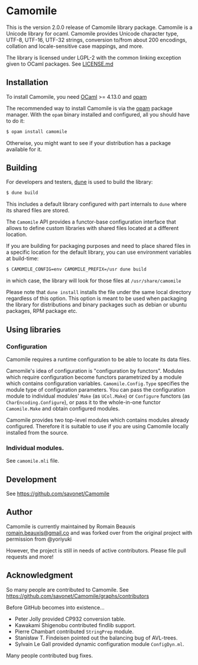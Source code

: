 # Camomile

This is the version 2.0.0 release of Camomile library package. Camomile is a
Unicode library for ocaml. Camomile provides Unicode character type, UTF-8,
UTF-16, UTF-32 strings, conversion to/from about 200 encodings, collation and
locale-sensitive case mappings, and more.

The library is licensed under LGPL-2 with the common linking exception given to
OCaml packages. See [LICENSE.md](LICENSE.md)

## Installation

To install Camomile, you need [OCaml](https://ocaml.org) >= 4.13.0 and [opam](https://opam.ocaml.org/)

The recommended way to install Camomile is via the [opam](https://opam.ocaml.org/) package manager. With
the `opam` binary installed and configured, all you should have to do it:

```sh
$ opam install camomile
````

Otherwise, you might want to see if your distribution has a package available for it.

## Building

For developers and testers, [dune](https://github.com/ocaml/dune) is used to build the library:

```sh
$ dune build
```

This includes a default library configured with part internals to `dune` where its
shared files are stored.

The `Camomile` API provides a functor-base configuration interface that allows to
define custom libraries with shared files located at a different location.

If you are building for packaging purposes and need to place shared files in a specific
location for the default library, you can use environment variables at build-time:

```sh
$ CAMOMILE_CONFIG=env CAMOMILE_PREFIX=/usr dune build
```
in which case, the library will look for those files at `/usr/share/camomile`

Please note that `dune install` installs the file under the same local directory regardless of this option.
This option is meant to be used when packaging the library for distributions and binary packages such
as debian or ubuntu packages, RPM package etc.

## Using libraries

### Configuration

Camomile requires a runtime configuration to be able to locate its data files.

Camomile's idea of configuration is "configuration by functors". Modules which
require configuration become functors parametrized by a module which contains
configuration variables. `Camomile.Config.Type` specifies the module
type of configuration parameters.  You can pass the configuration module to
individual modules' `Make` (as `UCol.Make`) or `Configure` functors (as
`CharEncoding.Configure`), or pass it to the whole-in-one functor
`Camomile.Make` and obtain configured modules.

Camomile provides two top-level modules which contains modules already configured.
Therefore it is suitable to use if you are using Camomile locally installed from
the source.

### Individual modules.

See `camomile.mli` file.

## Development

See https://github.com/savonet/Camomile

## Author

Camomile is currently maintained by Romain Beauxis <romain.beauxis@gmail.co>
and was forked over from the original project with permission from @yoriyuki

However, the project is still in needs of active contributors. Please file pull
requests and more!

## Acknowledgment

So many people are contributed to Camomile. See
https://github.com/savonet/Camomile/graphs/contributors

Before GitHub becomes into existence...

- Peter Jolly provided CP932 conversion table.
- Kawakami Shigenobu contributed findlib support.
- Pierre Chambart contributed `StringPrep` module.
- Stanisław T. Findeisen pointed out the balancing bug of AVL-trees.
- Sylvain Le Gall provided dynamic configuration module `ConfigDyn.ml`.

Many people contributed bug fixes.

